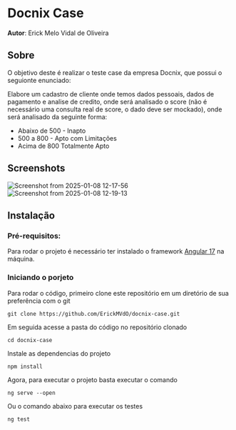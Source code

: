 # Docnix Case

**Autor**: Erick Melo Vidal de Oliveira

## Sobre 
O objetivo deste é realizar o teste case da empresa Docnix, que possui o seguionte enunciado:

Elabore um cadastro de cliente onde temos dados pessoais, dados de pagamento e analise
de credito, onde será analisado o score (não é necessário uma consulta real de score, o
dado deve ser mockado), onde será analisado da seguinte forma:

 - Abaixo de 500 - Inapto
 - 500 a 800 - Apto com Limitações
 - Acima de 800 Totalmente Apto

## Screenshots

![Screenshot from 2025-01-08 12-17-56](https://github.com/user-attachments/assets/23806572-3ee9-45b8-87bf-2c7b9d018e1b)
![Screenshot from 2025-01-08 12-19-13](https://github.com/user-attachments/assets/fce8a4a1-fd1c-4bd9-b001-00680632eadd)


## Instalação 

### Pré-requisitos:
Para rodar o projeto é necessário ter instalado o framework [Angular 17](https://v17.angular.io/guide/setup-local) na máquina.


### Iniciando o porjeto
Para rodar o código, primeiro clone este repositório em um diretório de sua preferência com o git

```
git clone https://github.com/ErickMVdO/docnix-case.git
```

Em seguida acesse a pasta do código no repositório clonado

```
cd docnix-case
```

Instale as dependencias do projeto

```
npm install
```

Agora, para executar o projeto basta executar o comando

```
ng serve --open
```

Ou o comando abaixo para executar os testes

```
ng test
```
